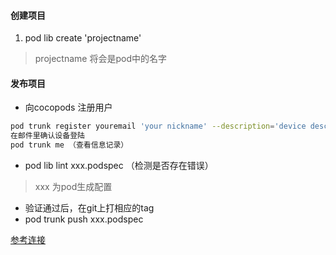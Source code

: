 #### 创建项目
1. pod lib create 'projectname' 

> projectname 将会是pod中的名字

#### 发布项目
* 向cocopods 注册用户
``` bash
pod trunk register youremail 'your nickname' --description='device desc'
在邮件里确认设备登陆
pod trunk me （查看信息记录）
```
* pod lib lint xxx.podspec （检测是否存在错误）
>  xxx 为pod生成配置

* 验证通过后，在git上打相应的tag 
* pod trunk push xxx.podspec

[参考连接](http://www.pluto-y.com/cocoapods-contribute-for-open-source)

